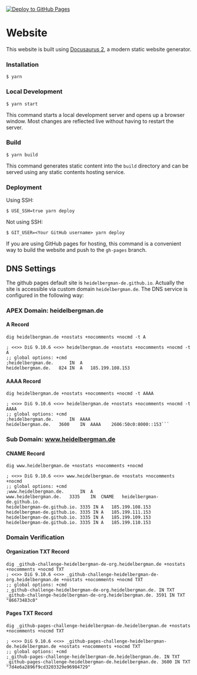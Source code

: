 [![Deploy to GitHub Pages](https://github.com/heidelbergman-de/heidelbergman-de.github.io/actions/workflows/deploy.yml/badge.svg)](https://github.com/heidelbergman-de/heidelbergman-de.github.io/actions/workflows/deploy.yml)

# Website

This website is built using [Docusaurus 2](https://docusaurus.io/), a modern static website generator.

### Installation

```
$ yarn
```

### Local Development

```
$ yarn start
```

This command starts a local development server and opens up a browser window. Most changes are reflected live without having to restart the server.

### Build

```
$ yarn build
```

This command generates static content into the `build` directory and can be served using any static contents hosting service.

### Deployment

Using SSH:

```
$ USE_SSH=true yarn deploy
```

Not using SSH:

```
$ GIT_USER=<Your GitHub username> yarn deploy
```

If you are using GitHub pages for hosting, this command is a convenient way to build the website and push to the `gh-pages` branch.


## DNS Settings

The github pages default site is `heidelbergman-de.github.io`. Actually the site is accessible via custom domain `heidelbergman.de`. The DNS service is configured in the following way: 

### APEX Domain: heidelbergman.de

#### A Record

```
dig heidelbergman.de +nostats +nocomments +nocmd -t A

; <<>> DiG 9.10.6 <<>> heidelbergman.de +nostats +nocomments +nocmd -t A
;; global options: +cmd
;heidelbergman.de.		IN	A
heidelbergman.de.	824	IN	A	185.199.108.153
```

#### AAAA Record

```
dig heidelbergman.de +nostats +nocomments +nocmd -t AAAA

; <<>> DiG 9.10.6 <<>> heidelbergman.de +nostats +nocomments +nocmd -t AAAA
;; global options: +cmd
;heidelbergman.de.		IN	AAAA
heidelbergman.de.	3600	IN	AAAA	2606:50c0:8000::153```
```

### Sub Domain: www.heidelbergman.de

#### CNAME Record

```
dig www.heidelbergman.de +nostats +nocomments +nocmd

; <<>> DiG 9.10.6 <<>> www.heidelbergman.de +nostats +nocomments +nocmd
;; global options: +cmd
;www.heidelbergman.de.		IN	A
www.heidelbergman.de.	3335	IN	CNAME	heidelbergman-de.github.io.
heidelbergman-de.github.io. 3335 IN	A	185.199.108.153
heidelbergman-de.github.io. 3335 IN	A	185.199.111.153
heidelbergman-de.github.io. 3335 IN	A	185.199.109.153
heidelbergman-de.github.io. 3335 IN	A	185.199.110.153
```

### Domain Verification

#### Organization TXT Record

```
dig _github-challenge-heidelbergman-de-org.heidelbergman.de +nostats +nocomments +nocmd TXT
; <<>> DiG 9.10.6 <<>> _github-challenge-heidelbergman-de-org.heidelbergman.de +nostats +nocomments +nocmd TXT
;; global options: +cmd
;_github-challenge-heidelbergman-de-org.heidelbergman.de. IN TXT
_github-challenge-heidelbergman-de-org.heidelbergman.de. 3591 IN TXT "86673483c0"
```

#### Pages TXT Record

```
dig _github-pages-challenge-heidelbergman-de.heidelbergman.de +nostats +nocomments +nocmd TXT

; <<>> DiG 9.10.6 <<>> _github-pages-challenge-heidelbergman-de.heidelbergman.de +nostats +nocomments +nocmd TXT
;; global options: +cmd
;_github-pages-challenge-heidelbergman-de.heidelbergman.de. IN TXT
_github-pages-challenge-heidelbergman-de.heidelbergman.de. 3600	IN TXT "7d4e6a2896f9cd3203329e96984729"
```

